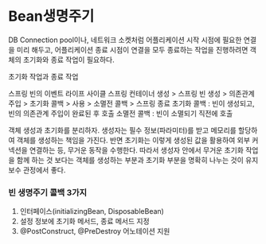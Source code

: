 # Bean생명주기

DB Connection pool이나, 네트워크 소켓처럼 어플리케이션 시작 시점에 필요한 연결을 미리 해두고,
어플리케이션 종료 시점이 연결을 모두 종료하는 작업을 진행하려면 객체의 초기화와 종료 작업이 필요하다.

초기화 작업과 종료 작업

스프링 빈의 이벤트 라이프 사이클
스프링 컨테이너 생성 > 스프링 빈 생성 > 의존관계 주입 > 초기화 콜백 > 사용 > 소멸전 콜백 > 스프링 종료
    초기화 콜백 : 빈이 생성되고, 빈의 의존관계 주입이 완료된 후 호출
    소멸전 콜백 : 빈이 소멸되기 직전에 호출

객체 생성과 초기화를 분리하자.
생성자는 필수 정보(파라미터)를 받고 메모리를 할당하여 객체를 생성하는 책임을 가진다.
반면 초기화는 이렇게 생성된 값을 활용하여 외부 커넥션을 연결하는 등, 무거운 동작을 수행한다.
따라서 생성자 안에서 무거운 초기화 작업을 함께 하는 것 보다는 객체를 생성하는 부분과 초기화 부분을 명확히 나누는 것이 유지보수 관정에서 좋다.

### 빈 생명주기 콜백 3가지
1) 인터페이스(initializingBean, DisposableBean)
2) 설정 정보에 초기화 메서드, 종료 메서드 지정
3) @PostConstruct, @PreDestroy 어노테이션 지원
